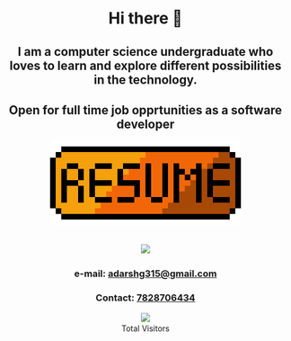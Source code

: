 <h1 align="center" style="border-bottom: none">Hi there 👋</h1>
<h2 align="center" >I am a computer science undergraduate who loves to learn and explore different possibilities in the technology.</h2>
<h2 align="center"> Open for full time job opprtunities as a software developer</h2>
<p align="center">
 <a href="https://docs.google.com/document/d/1zZoxmOKvPeth-WN3oKnlTWUYjYPtVTNQCO_RDXF0RMc/edit?usp=sharing">
   <img src="/1e4ed6ace0977ce.png" alt="Resume"/>
 </a>
</p>

<p align="center">
 <br />
 <img src="https://github-readme-stats.vercel.app/api?username=adarshg315&show_icons=true" />
 <h3 align="center"> e-mail: <a href="mailto:adarshg315@gmail.com">adarshg315@gmail.com</a></h3>
 <h3 align="center"> Contact: <a href="tel:+9178287064354">7828706434</a></h3>
</p>

<p align="center">
<img src="https://profile-counter.glitch.me/{Adarshg315}/count.svg" /><br>
  Total Visitors 
</p>


